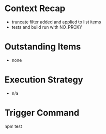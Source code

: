 # Context Recap
- truncate filter added and applied to list items
- tests and build run with NO_PROXY

# Outstanding Items
- none

# Execution Strategy
- n/a

# Trigger Command
npm test
